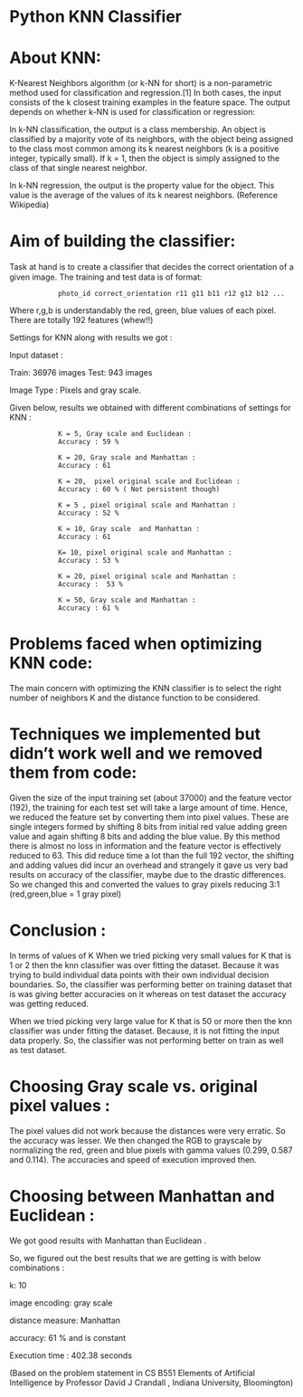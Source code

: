 # Python KNN Classifier

# About KNN:
K-Nearest Neighbors algorithm (or k-NN for short) is a non-parametric method used for classification and regression.[1] In both cases, the input consists of the k closest training examples in the feature space. The output depends on whether k-NN is used for classification or regression:

In k-NN classification, the output is a class membership. An object is classified by a majority vote of its neighbors, with the object being assigned to the class most common among its k nearest neighbors (k is a positive integer, typically small). If k = 1, then the object is simply assigned to the class of that single nearest neighbor.

In k-NN regression, the output is the property value for the object. This value is the average of the values of its k nearest neighbors. (Reference Wikipedia)

# Aim of building the classifier:
Task at hand is to create a classiﬁer that decides the correct orientation of a given image. The training and test data is of format:

				photo_id correct_orientation r11 g11 b11 r12 g12 b12 ...

Where r,g,b is understandably the red, green, blue values of each pixel. There are totally 192 features (whew!!)

Settings for KNN along with results we got :

Input dataset : 

Train: 36976 images 
Test: 943 images

Image Type : Pixels and gray scale.

Given below, results we obtained with different combinations of settings for KNN :

	            K = 5, Gray scale and Euclidean : 
	            Accuracy : 59 %

	            K = 20, Gray scale and Manhattan :
	            Accuracy : 61

	            K = 20,  pixel original scale and Euclidean :
	            Accuracy : 60 % ( Not persistent though)

	            K = 5 , pixel original scale and Manhattan :
	            Accuracy : 52 %

	            K = 10, Gray scale  and Manhattan :
	            Accuracy : 61

	            K= 10, pixel original scale and Manhattan :
	            Accuracy : 53 %

	            K = 20, pixel original scale and Manhattan :
	            Accuracy :  53 %

	            K = 50, Gray scale and Manhattan :
	            Accuracy : 61 %

# Problems faced when optimizing KNN code:

The main concern with optimizing the KNN classifier is to select the right number of neighbors K and the distance function to be considered.

# Techniques we implemented but didn’t work well and we removed them from code: 

Given the size of the input training set (about 37000) and the feature vector (192), the training for each test set will take a large amount of time. Hence, we reduced the feature set by converting them into pixel values. These are single integers formed by shifting 8 bits from initial red value adding green value and again shifting 8 bits and adding the blue value. By this method there is almost no loss in information and the feature vector is effectively reduced to 63. This did reduce time a lot than the full 192 vector, the shifting and adding values did incur an overhead and strangely it gave us very bad results on accuracy of the classifier, maybe due to the drastic differences. So we changed this and converted the values to gray pixels reducing 3:1 (red,green,blue = 1 gray pixel)

# Conclusion :
In terms of values of K When we tried picking very small values for K that is 1 or 2 then the knn classifier was over fitting the dataset. Because it was trying to build individual data points with their own individual decision boundaries. So, the classifier was performing better on training dataset that is was giving better accuracies on it whereas on test dataset the accuracy was getting reduced.

When we tried picking very large value for K that is 50 or more then the knn classifier was under fitting the dataset. Because, it is not fitting the input data properly. So, the classifier was not performing better on train as well as test dataset.

# Choosing Gray scale vs. original pixel values : 

The pixel values did not work because the distances were very erratic. So the accuracy was lesser. We then changed the RGB to grayscale by normalizing the red, green and blue pixels with gamma values (0.299, 0.587 and 0.114). The accuracies and speed of execution improved then.

# Choosing between Manhattan and Euclidean : 

We got good results with Manhattan than Euclidean .

So, we figured out the best results that we are getting is with below combinations : 

k: 10

image encoding: gray scale

distance measure: Manhattan

accuracy: 61 % and is constant

Execution time : 402.38 seconds


(Based on the problem statement in CS B551 Elements of Artificial Intelligence by Professor David J Crandall , Indiana University, Bloomington)
